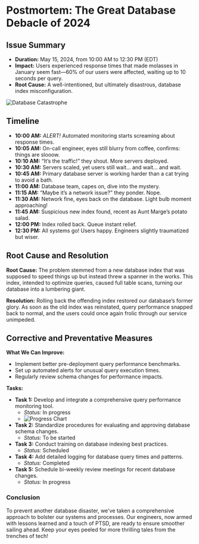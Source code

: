 # Postmortem: The Great Database Debacle of 2024

## Issue Summary
- **Duration:** May 15, 2024, from 10:00 AM to 12:30 PM (EDT)
- **Impact:** Users experienced response times that made molasses in January seem fast—60% of our users were affected, waiting up to 10 seconds per query.
- **Root Cause:** A well-intentioned, but ultimately disastrous, database index misconfiguration.

![Database Catastrophe](https://www.example.com/funny-database-catastrophe.jpg)

## Timeline
- **10:00 AM:** *ALERT!* Automated monitoring starts screaming about response times.
- **10:05 AM:** On-call engineer, eyes still blurry from coffee, confirms: things are slooow.
- **10:10 AM:** “It’s the traffic!” they shout. More servers deployed.
- **10:30 AM:** Servers scaled, yet users still wait... and wait... and wait.
- **10:45 AM:** Primary database server is working harder than a cat trying to avoid a bath.
- **11:00 AM:** Database team, capes on, dive into the mystery.
- **11:15 AM:** “Maybe it’s a network issue?” they ponder. Nope.
- **11:30 AM:** Network fine, eyes back on the database. Light bulb moment approaching!
- **11:45 AM:** Suspicious new index found, recent as Aunt Marge’s potato salad.
- **12:00 PM:** Index rolled back. Queue instant relief.
- **12:30 PM:** All systems go! Users happy. Engineers slightly traumatized but wiser.

## Root Cause and Resolution
**Root Cause:** The problem stemmed from a new database index that was supposed to speed things up but instead threw a spanner in the works. This index, intended to optimize queries, caused full table scans, turning our database into a lumbering giant.

**Resolution:** Rolling back the offending index restored our database’s former glory. As soon as the old index was reinstated, query performance snapped back to normal, and the users could once again frolic through our service unimpeded.

## Corrective and Preventative Measures
**What We Can Improve:**
- Implement better pre-deployment query performance benchmarks.
- Set up automated alerts for unusual query execution times.
- Regularly review schema changes for performance impacts.

**Tasks:**
- **Task 1:** Develop and integrate a comprehensive query performance monitoring tool. 
  - *Status:* In progress
  - ![Progress Chart](https://www.example.com/progress-chart.png)
- **Task 2:** Standardize procedures for evaluating and approving database schema changes. 
  - *Status:* To be started
- **Task 3:** Conduct training on database indexing best practices. 
  - *Status:* Scheduled
- **Task 4:** Add detailed logging for database query times and patterns. 
  - *Status:* Completed
- **Task 5:** Schedule bi-weekly review meetings for recent database changes. 
  - *Status:* In progress

### Conclusion
To prevent another database disaster, we've taken a comprehensive approach to bolster our systems and processes. Our engineers, now armed with lessons learned and a touch of PTSD, are ready to ensure smoother sailing ahead. Keep your eyes peeled for more thrilling tales from the trenches of tech!
